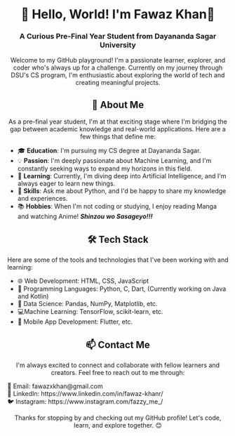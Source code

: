 <!-- Title -->
<h1 align="center">👋 Hello, World! I'm Fawaz Khan🤗</h1>

<!-- Subtitle -->
<h3 align="center">A Curious Pre-Final Year Student from Dayananda Sagar University</h3>

<!-- Introduction -->
<p align="center">
  Welcome to my GitHub playground! I'm a passionate learner, explorer, and coder who's always up for a challenge.
  Currently on my journey through DSU's CS program, I'm enthusiastic about exploring the world of tech and creating meaningful projects.
</p>

<!-- About Me -->
<h2 align="center">🚀 About Me</h2>

<p align="center">
  As a pre-final year student, I'm at that exciting stage where I'm bridging the gap between academic knowledge and real-world applications. Here are a few things that define me:
</p>

- 🎓 **Education**: I'm pursuing my CS degree at Dayananda Sagar.
- 💡 **Passion**: I'm deeply passionate about Machine Learning, and I'm constantly seeking ways to expand my horizons in this field.
- 🌱 **Learning**: Currently, I'm diving deep into Artificial Intelligence, and I'm always eager to learn new things.
- 🤹 **Skills**: Ask me about Python, and I'd be happy to share my knowledge and experiences.
- 📚 **Hobbies**: When I'm not coding or studying, I enjoy reading Manga and watching Anime! ***Shinzou wo Sasageyo!!!***

<!-- Tech Stack -->
<h2 align="center">🛠️ Tech Stack</h2>

  Here are some of the tools and technologies that I've been working with and learning:
- 🌐 Web Development: HTML, CSS, JavaScript
- 🐍 Programming Languages: Python, C, Dart, (Currently working on Java and Kotlin)
- 💾 Data Science: Pandas, NumPy, Matplotlib, etc.
- 💻Machine Learning: TensorFlow, scikit-learn, etc.
- 📱 Mobile App Development: Flutter, etc.


<!-- List of technologies 
- Have to include these
<p align="center">
  <img src="https://your-tech-stack-image-url.com" alt="Tech Stack" width="50%">
</p>
-->
<!-- Portfolio 
<h2 align="center">📝 Portfolio</h2>
-->
<!--
<p align="center">
  You can explore some of my projects in my portfolio by visiting [Your Portfolio URL]. Here are a few highlights:
</p>

- 🚀 [Project 1](https://project1-url.com): A description of your first project.
- 🔗 [Project 2](https://project2-url.com): A description of your second project.
- 🌐 [Project 3](https://project3-url.com): A description of your third project.
-->
<!-- Contact Me -->
<h2 align="center">📫 Contact Me</h2>

<p align="center">
  I'm always excited to connect and collaborate with fellow learners and creators. Feel free to reach out to me through:
</p>

<p align="left">
  📧 Email: fawazxkhan@gmail.com <br>
  💼 LinkedIn: https://www.linkedin.com/in/fawaz-khanr/ <br>
  🐦 Instagram: https://www.instagram.com/fazzy_me_/
</p>

<!-- Closing -->
<p align="center">
  Thanks for stopping by and checking out my GitHub profile! Let's code, learn, and explore together. 😊
</p>
